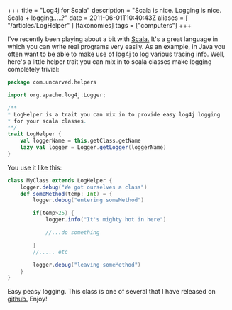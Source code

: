 +++
title = "Log4j for Scala"
description = "Scala is nice. Logging is nice. Scala + logging.....?"
date = 2011-06-01T10:40:43Z
aliases = [ "/articles/LogHelper" ]
[taxonomies]
tags = ["computers"]
+++


I've recently been playing about a bit with [Scala.][5] It's a great
language in which you can write real programs very easily. As an
example, in Java you often want to be able to make use of [log4j][6] to
log various tracing info. Well, here's a little helper trait you can
mix in to scala classes make logging completely trivial:

```Scala
package com.uncarved.helpers

import org.apache.log4j.Logger;

/**
* LogHelper is a trait you can mix in to provide easy log4j logging
* for your scala classes.
**/
trait LogHelper {
    val loggerName = this.getClass.getName
    lazy val logger = Logger.getLogger(loggerName)
}
```

You use it like this:

```scala
class MyClass extends LogHelper {
    logger.debug("We got ourselves a class")
    def someMethod(temp: Int) = {
        logger.debug("entering someMethod")

        if(temp>25) {
            logger.info("It's mighty hot in here")

            //...do something

        }
        //..... etc

        logger.debug("leaving someMethod")
    }
}
```

Easy peasy logging. This class is one of several that I have released
on [github.][7] Enjoy!

[5]: http://www.scala-lang.org/
[6]: http://logging.apache.org/log4j/
[7]: http://github.com/huntse
